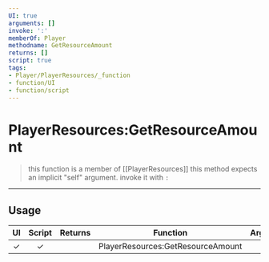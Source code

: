 ```yaml
---
UI: true
arguments: []
invoke: ':'
memberOf: Player
methodname: GetResourceAmount
returns: []
script: true
tags:
- Player/PlayerResources/_function
- function/UI
- function/script
---
```

# PlayerResources:GetResourceAmount
> this function is a member of [[PlayerResources]]
> this method expects an implicit "self" argument. invoke it with `:`
-----
## Usage
|  UI | Script | Returns | Function | Arguments |
|:---:|:------:|-------:|:--------:|:---------|
|✓|✓||PlayerResources:GetResourceAmount||
